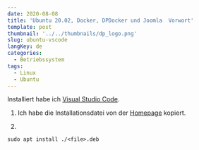 ```yaml
---
date: 2020-08-08
title: 'Ubuntu 20.02, Docker, DPDocker und Joomla  Vorwort'
template: post
thumbnail: '../../thumbnails/dp_logo.png'
slug: ubuntu-vscode
langKey: de
categories:
  - Betriebssystem
tags:
  - Linux
  - Ubuntu
---
```


Installiert habe ich [Visual Studio Code](https://code.visualstudio.com/).

1. Ich habe die Installationsdatei von der [Homepage](https://code.visualstudio.com/docs/setup/linux) kopiert.

2.

```
sudo apt install ./<file>.deb
```

